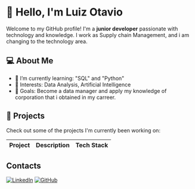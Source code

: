 # 👋 Hello, I'm Luiz Otavio

Welcome to my GitHub profile! I'm a **junior developer** passionate with technology and knowledge. I work as Supply chain Management, and i am changing to the technology area.

## 💻 About Me

- 🌱 I’m currently learning: "SQL" and "Python"
- 🧠 Interests: Data Analysis, Artificial Intelligence
- 🎯 Goals: Become a data manager and apply my knowledge of corporation that i obtained in my carreer.


## 📁 Projects

Check out some of the projects I'm currently been working on:

| Project | Description | Tech Stack |
|--------|-------------|------------|

## Contacts
[![LinkedIn](https://img.shields.io/badge/LinkedIn-0077B5?style=for-the-badge&logo=linkedin&logoColor=white)](https://www.linkedin.com/in/luiz-otavio-martins-46a21b1b5/)  [![GitHub](https://img.shields.io/badge/GitHub-100000?style=for-the-badge&logo=github&logoColor=white)](https://github.com/Luiz13421)

